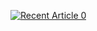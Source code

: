  <a target="_blank" href="https://github-readme-medium-recent-article.vercel.app/medium/@ozzgur.sanli/0"><img src="https://github-readme-medium-recent-article.vercel.app/medium/@ozzgur.sanli/0" alt="Recent Article 0"> 


